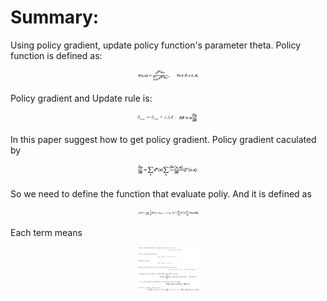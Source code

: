 # Summary:
Using policy gradient, update policy function's parameter theta. Policy function is defined as:
<p align="center"> <img src="./img/policy.png" alt="MLE" width="20%" height="20%"/> </p>
Policy gradient and Update rule is:
<p align="center"> <img src="./img/update.png" alt="MLE" width="20%" height="20%"/> </p>
In this paper suggest how to get policy gradient. Policy gradient caculated by
<p align="center"> <img src="./img/PG.png" alt="MLE" width="20%" height="20%"/> </p>

So we need to define the function that evaluate poliy. And it is defined as
<p align="center"> <img src="./img/eval.png" alt="MLE" width="20%" height="20%"/> </p>

Each term means
<p align="center"> <img src="./img/terms2.png" alt="MLE" width="20%" height="20%"/> </p>

# 
